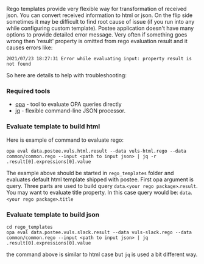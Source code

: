Rego templates provide very flexible way for transformation of received json. You can convert received information to html or json.
On the flip side sometimes it may be difficult to find root cause of issue (if you run into any while configuring custom template).
Postee application doesn't have many options to provide detailed error message. Very often if something goes wrong then 'result' property is omitted from rego evaluation result and it causes errors like:
```
2021/07/23 18:27:31 Error while evaluating input: property result is not found
```
So here are details to help with troubleshooting:
### Required tools
- [opa](https://www.openpolicyagent.org/docs/latest/#running-opa) - tool to evaluate OPA queries directly
- [jq](https://stedolan.github.io/jq/) - flexible command-line JSON processor.

### Evaluate template to build html
Here is example of command to evaluate rego:
```
opa eval data.postee.vuls.html.result --data vuls-html.rego --data common/common.rego --input <path to input json> | jq -r .result[0].expressions[0].value
```
The example above should be started in `rego_templates` folder and evaluates default html template shipped with postee. First opa argument is query. Three parts are used to build query `data`.`<your rego package>`.`result`. You may want to evaluate title property. In this case query would be: `data`.`<your rego package>`.`title`

### Evaluate template to build json

```
cd rego_templates
opa eval data.postee.vuls.slack.result --data vuls-slack.rego --data common/common.rego --input <path to input json> | jq .result[0].expressions[0].value
```

the command above is similar to html case but `jq` is used a bit different way.
